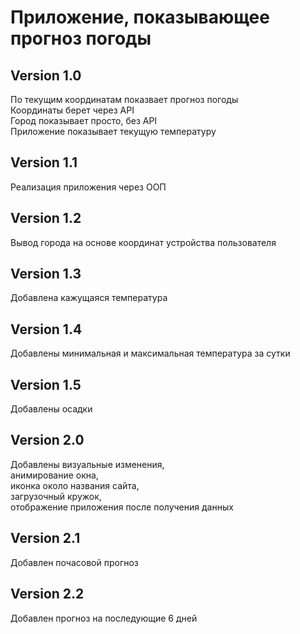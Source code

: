 # Приложение, показывающее прогноз погоды

## Version 1.0

По текущим координатам показвает прогноз погоды  
Координаты берет через API  
Город показывает просто, без API  
Приложение показывает текущую температуру

## Version 1.1

Реализация приложения через ООП

## Version 1.2

Вывод города на основе координат устройства пользователя

## Version 1.3

Добавлена кажущаяся температура

## Version 1.4

Добавлены минимальная и максимальная температура за сутки

## Version 1.5

Добавлены осадки

## Version 2.0

Добавлены визуальные изменения,  
анимирование окна,  
иконка около названия сайта,  
загрузочный кружок,  
отображение приложения после получения данных

## Version 2.1

Добавлен почасовой прогноз

## Version 2.2

Добавлен прогноз на последующие 6 дней
